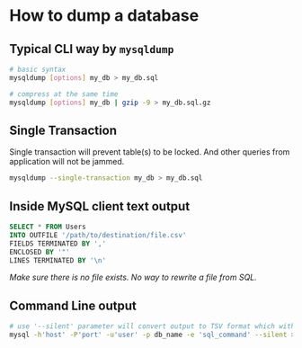 # How to dump a database

## Typical CLI way by `mysqldump`

```sh
# basic syntax
mysqldump [options] my_db > my_db.sql

# compress at the same time
mysqldump [options] my_db | gzip -9 > my_db.sql.gz
```



## Single Transaction

Single transaction will prevent table(s) to be locked. And other queries from application will not be jammed.

```sh
mysqldump --single-transaction my_db > my_db.sql
```



## Inside MySQL client text output

```sql
SELECT * FROM Users
INTO OUTFILE '/path/to/destination/file.csv'
FIELDS TERMINATED BY ','
ENCLOSED BY '"'
LINES TERMINATED BY '\n'
```
_Make sure there is no file exists. No way to rewrite a file from SQL._

## Command Line output

```sh
# use '--silent' parameter will convert output to TSV format which without tab characters.
mysql -h'host' -P'port' -u'user' -p db_name -e 'sql_command' --silent > output.tsv
```
